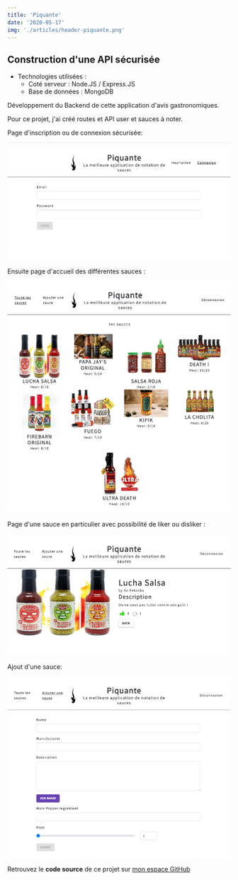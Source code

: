 ```yaml
---
title: 'Piquante'
date: '2020-05-17'
img: './articles/header-piquante.png'
---
```


## Construction d'une API sécurisée

* Technologies utilisées :
    * Coté serveur : Node.JS / Express.JS
    * Base de données : MongoDB

Développement du Backend de cette application d'avis gastronomiques.

Pour ce projet, j'ai créé routes et API user et sauces à noter.

Page d'inscription ou de connexion sécurisée: 

![Page d'accueil](./img-piquante/login-piquante.png)

Ensuite page d'accueil des différentes sauces : 

![Dora](./img-piquante/accueil-piquante.png)

Page d'une sauce en particulier avec possibilité de liker ou disliker :

![Dora](./img-piquante/produit-piquante.png)

Ajout d'une sauce:

![Dora](./img-piquante/post-piquante.png)

Retrouvez le **code source** de ce projet sur [mon espace GitHub](https://github.com/Lilimly/piquante)